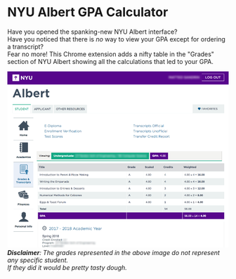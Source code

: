 # NYU Albert GPA Calculator

Have you opened the spanking-new NYU Albert interface?  
Have you noticed that there is *no* way to view your GPA except for ordering a transcript?  
Fear no more! This Chrome extension adds a nifty table in the "Grades" section of NYU Albert showing all the calculations that led to your GPA.

![](https://github.com/matteosandrin/nyu-albert-gpa/raw/master/screenshot.png)  
_**Disclaimer**: The grades represented in the above image do not represent any specific student._  
*If they did it would be pretty tasty dough.*